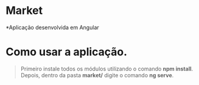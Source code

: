 # Market

*Aplicação desenvolvida em Angular 

# Como usar a aplicação.

> Primeiro instale todos os módulos utilizando o comando **npm install**.
>Depois, dentro da pasta **market/** digite o comando **ng serve**.
